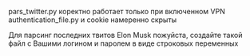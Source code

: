 pars_twitter.py коректно работает только при включенном VPN
authentication_file.py и cookie намеренно скрыты

Для парсинг последних твитов Elon Musk пожуйста, создайте такой файл с Вашими логином и паролем в виде строковых переменных
